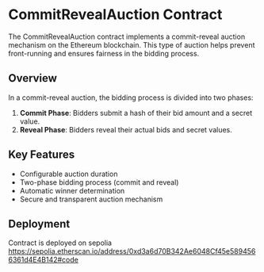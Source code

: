 # CommitRevealAuction Contract

The CommitRevealAuction contract implements a commit-reveal auction mechanism on the Ethereum blockchain. This type of auction helps prevent front-running and ensures fairness in the bidding process.

## Overview

In a commit-reveal auction, the bidding process is divided into two phases:

1. **Commit Phase**: Bidders submit a hash of their bid amount and a secret value.
2. **Reveal Phase**: Bidders reveal their actual bids and secret values.

## Key Features

- Configurable auction duration
- Two-phase bidding process (commit and reveal)
- Automatic winner determination
- Secure and transparent auction mechanism

## Deployment

Contract is deployed on sepolia
https://sepolia.etherscan.io/address/0xd3a6d70B342Ae6048Cf45e5894566361d4E4B142#code
